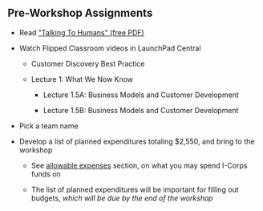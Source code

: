 ## Pre-Workshop Assignments

* Read ["Talking To Humans" (free PDF)](http://www.talkingtohumans.com/download)

* Watch Flipped Classroom videos in LaunchPad Central

  * Customer Discovery Best Practice
 
  * Lecture 1: What We Now Know
 
    * Lecture 1.5A:  Business Models and Customer Development
 
    * Lecture 1.5B: Business Models and Customer Development

* Pick a team name

* Develop a list of planned expenditures totaling $2,550, and bring to the workshop

  * See [allowable expenses](../chapter0/allowable-expenses.md) section, on what you may spend I-Corps funds on

  * The list of planned expenditures will be important for filling out budgets, *which will be due by the end of the workshop*
